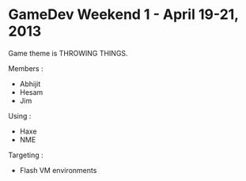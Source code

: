 GameDev Weekend 1 - April 19-21, 2013
=====================================

Game theme is THROWING THINGS.   

Members :
- Abhijit
- Hesam
- Jim

Using :
- Haxe
- NME

Targeting :
- Flash VM environments 